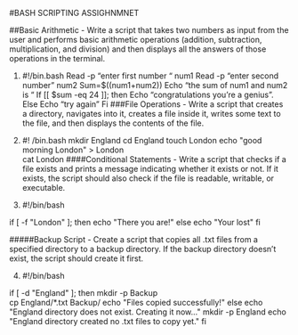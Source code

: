 #BASH SCRIPTING ASSIGHNMNET 

##Basic Arithmetic - Write a script that takes two numbers as input
from the user and performs basic arithmetic operations (addition,
subtraction, multiplication, and division) and then displays all the
answers of those operations in the terminal.

1.	#!/bin.bash 
Read -p “enter first number “ num1
Read -p “enter second number” num2 
Sum=$((num1+num2))
Echo “the sum of num1 and num2 is “
If [[ $sum -eq 24 ]]; then
Echo “congratulations you’re a genius”.
Else
Echo “try again”
Fi
###File Operations - Write a script that creates a directory, navigates
into it, creates a file inside it, writes some text to the file, and then
displays the contents of the file.

2.	#! /bin.bash
mkdir England
cd England
touch London 
echo "good morning London" > London  
cat London
####Conditional Statements - Write a script that checks if a file exists and
prints a message indicating whether it exists or not. If it exists, the
script should also check if the file is readable, writable, or executable.

3.	#!/bin/bash

if [ -f "London" ]; then
echo "There you are!"
else
    echo "Your lost"
fi

 #####Backup Script - Create a script that copies all .txt files from a
specified directory to a backup directory. If the backup directory
doesn’t exist, the script should create it first.

4.	#!/bin/bash

if [ -d "England" ]; then
    mkdir -p Backup  
    cp England/*.txt Backup/
    echo "Files copied successfully!"
else
    echo "England directory does not exist. Creating it now..."
    mkdir -p England
    echo "England directory created no .txt files to copy yet."
fi
